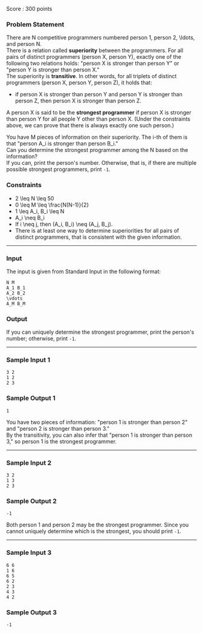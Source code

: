 Score : 300 points

### Problem Statement

There are N competitive programmers numbered person 1, person 2, \ldots, and person N.  
There is a relation called **superiority** between the programmers. For all pairs of distinct programmers (person X, person Y), exactly one of the following two relations holds: "person X is stronger than person Y" or "person Y is stronger than person X."  
The superiority is **transitive**. In other words, for all triplets of distinct programmers (person X, person Y, person Z), it holds that:

* if person X is stronger than person Y and person Y is stronger than person Z, then person X is stronger than person Z.

A person X is said to be the **strongest programmer** if person X is stronger than person Y for all people Y other than person X. (Under the constraints above, we can prove that there is always exactly one such person.)

You have M pieces of information on their superiority. The i-th of them is that "person A\_i is stronger than person B\_i."  
Can you determine the strongest programmer among the N based on the information?  
If you can, print the person's number. Otherwise, that is, if there are multiple possible strongest programmers, print `-1`.

### Constraints

* 2 \leq N \leq 50
* 0 \leq M \leq \frac{N(N-1)}{2}
* 1 \leq A\_i, B\_i \leq N
* A\_i \neq B\_i
* If i \neq j, then (A\_i, B\_i) \neq (A\_j, B\_j).
* There is at least one way to determine superiorities for all pairs of distinct programmers, that is consistent with the given information.

---

### Input

The input is given from Standard Input in the following format:

```
N M
A_1 B_1
A_2 B_2
\vdots
A_M B_M
```

### Output

If you can uniquely determine the strongest programmer, print the person's number; otherwise, print `-1`.

---

### Sample Input 1

```
3 2
1 2
2 3
```

### Sample Output 1

```
1
```

You have two pieces of information: "person 1 is stronger than person 2" and "person 2 is stronger than person 3."  
By the transitivity, you can also infer that "person 1 is stronger than person 3," so person 1 is the strongest programmer.

---

### Sample Input 2

```
3 2
1 3
2 3
```

### Sample Output 2

```
-1
```

Both person 1 and person 2 may be the strongest programmer. Since you cannot uniquely determine which is the strongest, you should print `-1`.

---

### Sample Input 3

```
6 6
1 6
6 5
6 2
2 3
4 3
4 2
```

### Sample Output 3

```
-1
```
